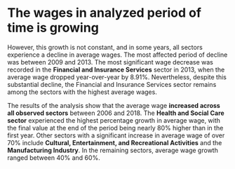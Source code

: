 # The wages in analyzed period of time is growing

However, this growth is not constant, and in some years, all sectors experience a decline in average wages. The most affected period of decline was between 2009 and 2013.
The most significant wage decrease was recorded in the **Financial and Insurance Services** sector in 2013, when the average wage dropped year-over-year by 8.91%.
Nevertheless, despite this substantial decline, the Financial and Insurance Services sector remains among the sectors with the highest average wages.

The results of the analysis show that the average wage **increased across all observed sectors** between 2006 and 2018.
The **Health and Social Care sector** experienced the highest percentage growth in average wage, with the final value at the end of the period being nearly 80% higher than in the first year.
Other sectors with a significant increase in average wage of over 70% include **Cultural, Entertainment, and Recreational Activities** and the **Manufacturing Industry**.
In the remaining sectors, average wage growth ranged between 40% and 60%.

